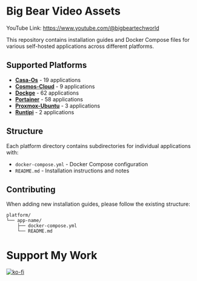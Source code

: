 # Big Bear Video Assets

YouTube Link: https://www.youtube.com/@bigbeartechworld

This repository contains installation guides and Docker Compose files for various self-hosted applications across different platforms.

## Supported Platforms

- **[Casa-Os](./casa-os/)** - 19 applications
- **[Cosmos-Cloud](./cosmos-cloud/)** - 9 applications
- **[Dockge](./dockge/)** - 62 applications
- **[Portainer](./portainer/)** - 58 applications
- **[Proxmox-Ubuntu](./proxmox-ubuntu/)** - 3 applications
- **[Runtipi](./runtipi/)** - 2 applications

## Structure

Each platform directory contains subdirectories for individual applications with:

- `docker-compose.yml` - Docker Compose configuration
- `README.md` - Installation instructions and notes

## Contributing

When adding new installation guides, please follow the existing structure:

```
platform/
└── app-name/
    ├── docker-compose.yml
    └── README.md
```

# Support My Work

[![ko-fi](https://ko-fi.com/img/githubbutton_sm.svg)](https://ko-fi.com/E1E5NDK3I)
